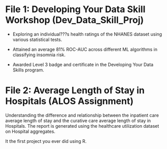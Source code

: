 
# File 1: Developing Your Data Skill Workshop (Dev_Data_Skill_Proj)

- Exploring an individual???s health ratings of the NHANES dataset using various statistical tests.

- Attained an average 81% ROC-AUC across different ML algorithms in classifying insomnia risk.

- Awarded Level 3 badge and certificate in the Developing Your Data Skills program.




# File 2: Average Length of Stay in Hospitals (ALOS Assignment)

Understanding the difference and relationship between the inpatient care average length of stay and the curative care average length of stay in Hospitals.
The report is generated using the healthcare utilization dataset on Hospital aggregates.

It the first project you ever did using R.